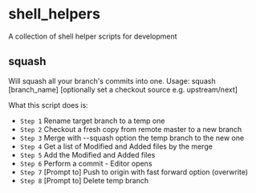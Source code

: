 shell_helpers
=============

A collection of shell helper scripts for development

squash
------

Will squash all your branch's commits into one. Usage:
    squash [branch_name] [optionally set a checkout source e.g. upstream/next]

What this script does is:
 * `Step 1` Rename target branch to a temp one
 * `Step 2` Checkout a fresh copy from remote master to a new branch
 * `Step 3` Merge with --squash option the temp branch to the new one
 * `Step 4` Get a list of Modified and Added files by the merge
 * `Step 5` Add the Modified and Added files
 * `Step 6` Perform a commit - Editor opens
 * `Step 7` [Prompt to] Push to origin with fast forward option (overwrite)
 * `Step 8` [Prompt to] Delete temp branch
 
